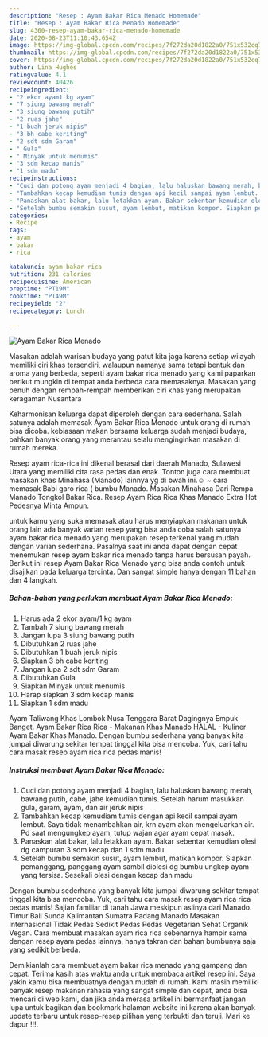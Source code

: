 ```yaml
---
description: "Resep : Ayam Bakar Rica Menado Homemade"
title: "Resep : Ayam Bakar Rica Menado Homemade"
slug: 4360-resep-ayam-bakar-rica-menado-homemade
date: 2020-08-23T11:10:43.654Z
image: https://img-global.cpcdn.com/recipes/7f272da20d1822a0/751x532cq70/ayam-bakar-rica-menado-foto-resep-utama.jpg
thumbnail: https://img-global.cpcdn.com/recipes/7f272da20d1822a0/751x532cq70/ayam-bakar-rica-menado-foto-resep-utama.jpg
cover: https://img-global.cpcdn.com/recipes/7f272da20d1822a0/751x532cq70/ayam-bakar-rica-menado-foto-resep-utama.jpg
author: Lina Hughes
ratingvalue: 4.1
reviewcount: 40426
recipeingredient:
- "2 ekor ayam1 kg ayam"
- "7 siung bawang merah"
- "3 siung bawang putih"
- "2 ruas jahe"
- "1 buah jeruk nipis"
- "3 bh cabe keriting"
- "2 sdt sdm Garam"
- " Gula"
- " Minyak untuk menumis"
- "3 sdm kecap manis"
- "1 sdm madu"
recipeinstructions:
- "Cuci dan potong ayam menjadi 4 bagian, lalu haluskan bawang merah, bawang putih, cabe, jahe kemudian tumis. Setelah harum masukkan gula, garam, ayam, dan air jeruk nipis"
- "Tambahkan kecap kemudiam tumis dengan api kecil sampai ayam lembut. Saya tidak menambahkan air, krn ayam akan mengeluarkan air. Pd saat mengungkep ayam, tutup wajan agar ayam cepat masak."
- "Panaskan alat bakar, lalu letakkan ayam. Bakar sebentar kemudian olesi dg campuran 3 sdm kecap dan 1 sdm madu."
- "Setelah bumbu semakin susut, ayam lembut, matikan kompor. Siapkan pemanggang, panggang ayam sambil diolesi dg bumbu ungkep ayam yang tersisa. Sesekali olesi dengan kecap dan madu"
categories:
- Recipe
tags:
- ayam
- bakar
- rica

katakunci: ayam bakar rica 
nutrition: 231 calories
recipecuisine: American
preptime: "PT19M"
cooktime: "PT49M"
recipeyield: "2"
recipecategory: Lunch

---
```



![Ayam Bakar Rica Menado](https://img-global.cpcdn.com/recipes/7f272da20d1822a0/751x532cq70/ayam-bakar-rica-menado-foto-resep-utama.jpg)

Masakan adalah warisan budaya yang patut kita jaga karena setiap wilayah memiliki ciri khas tersendiri, walaupun namanya sama tetapi bentuk dan aroma yang berbeda, seperti ayam bakar rica menado yang kami paparkan berikut mungkin di tempat anda berbeda cara memasaknya. Masakan yang penuh dengan rempah-rempah memberikan ciri khas yang merupakan keragaman Nusantara

Keharmonisan keluarga dapat diperoleh dengan cara sederhana. Salah satunya adalah memasak Ayam Bakar Rica Menado untuk orang di rumah bisa dicoba. kebiasaan makan bersama keluarga sudah menjadi budaya, bahkan banyak orang yang merantau selalu menginginkan masakan di rumah mereka.

Resep ayam rica-rica ini dikenal berasal dari daerah Manado, Sulawesi Utara yang memiliki cita rasa pedas dan enak. Tonton juga cara membuat masakan khas Minahasa (Manado) lainnya yg di bwah ini.☺ ~ cara memasak Babi garo rica ( bumbu Manado. Masakan Minahasa Dari Rempa Manado Tongkol Bakar Rica. Resep Ayam Rica Rica Khas Manado Extra Hot Pedesnya Minta Ampun.

untuk kamu yang suka memasak atau harus menyiapkan makanan untuk orang lain ada banyak varian resep yang bisa anda coba salah satunya ayam bakar rica menado yang merupakan resep terkenal yang mudah dengan varian sederhana. Pasalnya saat ini anda dapat dengan cepat menemukan resep ayam bakar rica menado tanpa harus bersusah payah.
Berikut ini resep Ayam Bakar Rica Menado yang bisa anda contoh untuk disajikan pada keluarga tercinta. Dan sangat simple hanya dengan 11 bahan dan 4 langkah.


<!--inarticleads1-->

##### Bahan-bahan yang perlukan membuat Ayam Bakar Rica Menado:

1. Harus ada 2 ekor ayam/1 kg ayam
1. Tambah 7 siung bawang merah
1. Jangan lupa 3 siung bawang putih
1. Dibutuhkan 2 ruas jahe
1. Dibutuhkan 1 buah jeruk nipis
1. Siapkan 3 bh cabe keriting
1. Jangan lupa 2 sdt sdm Garam
1. Dibutuhkan  Gula
1. Siapkan  Minyak untuk menumis
1. Harap siapkan 3 sdm kecap manis
1. Siapkan 1 sdm madu


Ayam Taliwang Khas Lombok Nusa Tenggara Barat Dagingnya Empuk Banget. Ayam Bakar Rica Rica - Makanan Khas Manado HALAL - Kuliner Ayam Bakar Khas Manado. Dengan bumbu sederhana yang banyak kita jumpai diwarung sekitar tempat tinggal kita bisa mencoba. Yuk, cari tahu cara masak resep ayam rica rica pedas manis! 

<!--inarticleads2-->

##### Instruksi membuat  Ayam Bakar Rica Menado:

1. Cuci dan potong ayam menjadi 4 bagian, lalu haluskan bawang merah, bawang putih, cabe, jahe kemudian tumis. Setelah harum masukkan gula, garam, ayam, dan air jeruk nipis
1. Tambahkan kecap kemudiam tumis dengan api kecil sampai ayam lembut. Saya tidak menambahkan air, krn ayam akan mengeluarkan air. Pd saat mengungkep ayam, tutup wajan agar ayam cepat masak.
1. Panaskan alat bakar, lalu letakkan ayam. Bakar sebentar kemudian olesi dg campuran 3 sdm kecap dan 1 sdm madu.
1. Setelah bumbu semakin susut, ayam lembut, matikan kompor. Siapkan pemanggang, panggang ayam sambil diolesi dg bumbu ungkep ayam yang tersisa. Sesekali olesi dengan kecap dan madu


Dengan bumbu sederhana yang banyak kita jumpai diwarung sekitar tempat tinggal kita bisa mencoba. Yuk, cari tahu cara masak resep ayam rica rica pedas manis! Sajian familiar di tanah Jawa meskipun aslinya dari Manado. Timur Bali Sunda Kalimantan Sumatra Padang Manado Masakan Internasional Tidak Pedas Sedikit Pedas Pedas Vegetarian Sehat Organik Vegan. Cara membuat masakan ayam rica rica sebenarnya hampir sama dengan resep ayam pedas lainnya, hanya takran dan bahan bumbunya saja yang sedikit berbeda. 

Demikianlah cara membuat ayam bakar rica menado yang gampang dan cepat. Terima kasih atas waktu anda untuk membaca artikel resep ini. Saya yakin kamu bisa membuatnya dengan mudah di rumah. Kami masih memiliki banyak resep makanan rahasia yang sangat simple dan cepat, anda bisa mencari di web kami, dan jika anda merasa artikel ini bermanfaat jangan lupa untuk bagikan dan bookmark halaman website ini karena akan banyak update terbaru untuk resep-resep pilihan yang terbukti dan teruji. Mari ke dapur !!!. 
